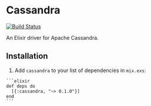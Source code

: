 # Cassandra

[![Build Status](https://travis-ci.org/hzamani/elixir-cassandra.svg?branch=master)](https://travis-ci.org/hzamani/elixir-cassandra)

An Elixir driver for Apache Cassandra.

## Installation

  1. Add `cassandra` to your list of dependencies in `mix.exs`:

    ```elixir
    def deps do
      [{:cassandra, "~> 0.1.0"}]
    end
    ```

